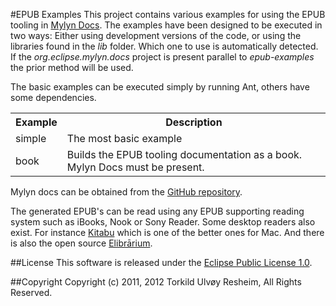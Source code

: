 #EPUB Examples
This project contains various examples for using the EPUB tooling in [Mylyn Docs](http://www.eclipse.org/mylyn/docs/). The examples have been designed to be executed in two ways: Either using development versions of the code, or using the libraries found in the *lib* folder. Which one to use is automatically detected. If the *org.eclipse.mylyn.docs* project is present parallel to *epub-examples* the prior method will be used.

The basic examples can be executed simply by running Ant, others have some dependencies.

<table>
<tr><th>Example</th><th>Description</th></tr>
<tr><td>simple</td><td>The most basic example</td></tr>
<tr><td>book</td><td>Builds the EPUB tooling documentation as a book. Mylyn Docs must be present.</td></tr>
</table>

Mylyn docs can be obtained from the [GitHub repository](https://github.com/turesheim/org.eclipse.mylyn.docs).

The generated EPUB's can be read using any EPUB supporting reading system such as iBooks, Nook or Sony Reader. Some desktop readers also exist. For instance [Kitabu](http://itunes.apple.com/no/app/kitabu/id492498910?l=en&mt=12) which is one of the better ones for Mac. And there is also the open source [Elibrārium](http://turesheim.github.com/elibrarium/).

##License
This software is released under the [Eclipse Public License 1.0](http://www.eclipse.org/legal/epl-v10.html).

##Copyright
Copyright (c) 2011, 2012 Torkild Ulvøy Resheim, All Rights Reserved.